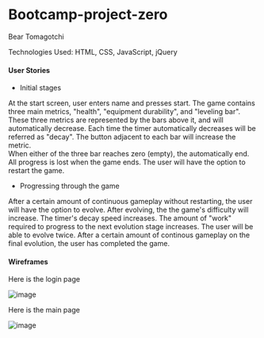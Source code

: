 # Bootcamp-project-zero
Bear Tomagotchi


Technologies Used: HTML, CSS, JavaScript, jQuery



#### User Stories

- Initial stages 

At the start screen, user enters name and presses start.
The game contains three main metrics, "health", "equipment durability", and "leveling bar".
These three metrics are represented by the bars above it, and will automatically decrease. 
Each time the timer automatically decreases will be referred as "decay".
The button adjacent to each bar will increase the metric.  
When either of the three bar reaches zero (empty), the automatically end. 
All progress is lost when the game ends. 
The user will have the option to restart the game.

- Progressing through the game 

After a certain amount of continuous gameplay without restarting, the user will have the option to evolve. 
After evolving, the the game's difficulty will increase. 
The timer's decay speed increases. The amount of "work" required to progress to the next evolution stage increases.
The user will be able to evolve twice.
After a certain amount of continous gameplay on the final evolution, the user has completed the game.

#### Wireframes


Here is the login page

![image](https://i.imgur.com/9qK6DBc.png)

Here is the main page

![image](https://i.imgur.com/J5W5q7G.png)
